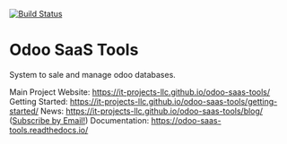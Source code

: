 [![Build Status](http://runbot.it-projects.info/runbot/badge/flat/odoo-saas-tools/8.0.svg)](http://runbot.it-projects.info/demo/odoo-saas-tools/8.0)

Odoo SaaS Tools
==================

System to sale and manage odoo databases.

Main Project Website: https://it-projects-llc.github.io/odoo-saas-tools/
Getting Started: https://it-projects-llc.github.io/odoo-saas-tools/getting-started/
News: https://it-projects-llc.github.io/odoo-saas-tools/blog/ ([Subscribe by Email!](https://feedburner.google.com/fb/a/mailverify?uri=odoo-saas-tools&loc=en_US))
Documentation: https://odoo-saas-tools.readthedocs.io/
